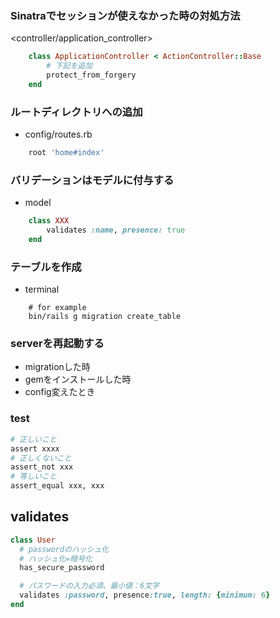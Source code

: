 ### Sinatraでセッションが使えなかった時の対処方法
<controller/application_controller>
```Ruby
    class ApplicationController < ActionController::Base
        # 下記を追加
        protect_from_forgery
    end
```

### ルートディレクトリへの追加
- config/routes.rb
```Ruby
    root 'home#index'
```

### バリデーションはモデルに付与する 
- model
```Ruby
    class XXX
        validates :name, presence: true
    end

```
### テーブルを作成
- terminal
```
    # for example
    bin/rails g migration create_table
```

### serverを再起動する
- migrationした時
- gemをインストールした時
- config変えたとき


### test

```Ruby
# 正しいこと
assert xxxx
# 正しくないこと
assert_not xxx
# 等しいこと
assert_equal xxx, xxx
```


## validates

```Ruby
class User
  # passwordのハッシュ化
  # ハッシュ化=暗号化
  has_secure_password

  # パスワードの入力必須、最小値：6文字
  validates :password, presence:true, length: {minimum: 6}
end
```

